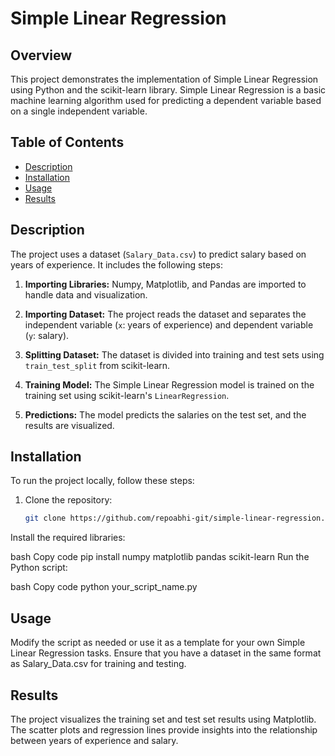 # Simple Linear Regression

## Overview

This project demonstrates the implementation of Simple Linear Regression using Python and the scikit-learn library. Simple Linear Regression is a basic machine learning algorithm used for predicting a dependent variable based on a single independent variable.

## Table of Contents

- [Description](#description)
- [Installation](#installation)
- [Usage](#usage)
- [Results](#results)

## Description

The project uses a dataset (`Salary_Data.csv`) to predict salary based on years of experience. It includes the following steps:

1. **Importing Libraries:** Numpy, Matplotlib, and Pandas are imported to handle data and visualization.

2. **Importing Dataset:** The project reads the dataset and separates the independent variable (`x`: years of experience) and dependent variable (`y`: salary).

3. **Splitting Dataset:** The dataset is divided into training and test sets using `train_test_split` from scikit-learn.

4. **Training Model:** The Simple Linear Regression model is trained on the training set using scikit-learn's `LinearRegression`.

5. **Predictions:** The model predicts the salaries on the test set, and the results are visualized.
## Installation

To run the project locally, follow these steps:

1. Clone the repository:

   ```bash
   git clone https://github.com/repoabhi-git/simple-linear-regression.git
Install the required libraries:

bash
Copy code
pip install numpy matplotlib pandas scikit-learn
Run the Python script:

bash
Copy code
python your_script_name.py
## Usage
Modify the script as needed or use it as a template for your own Simple Linear Regression tasks. Ensure that you have a dataset in the same format as Salary_Data.csv for training and testing.

## Results
The project visualizes the training set and test set results using Matplotlib. The scatter plots and regression lines provide insights into the relationship between years of experience and salary.
